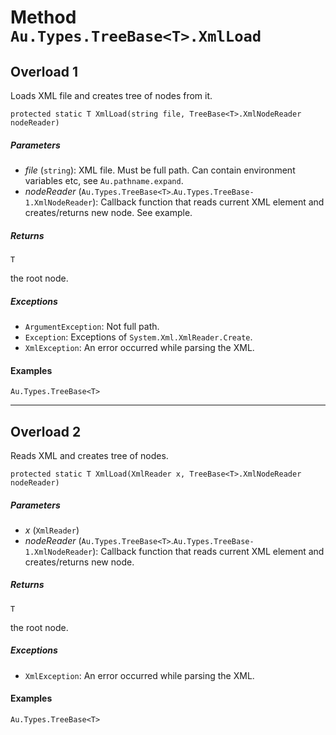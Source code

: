 # Method `Au.Types.TreeBase<T>.XmlLoad`

## Overload 1

Loads XML file and creates tree of nodes from it.

```
protected static T XmlLoad(string file, TreeBase<T>.XmlNodeReader nodeReader)
```

##### Parameters

- *file*  (`string`):
    XML file. Must be full path. Can contain environment variables etc, see `Au.pathname.expand`.
- *nodeReader*  (`Au.Types.TreeBase<T>`.`Au.Types.TreeBase-1.XmlNodeReader`):
    Callback function that reads current XML element and creates/returns new node. See example.

##### Returns

`T`

the root node.

##### Exceptions

- `ArgumentException`:
    Not full path.
- `Exception`:
    Exceptions of `System.Xml.XmlReader.Create`.
- `XmlException`:
    An error occurred while parsing the XML.

#### Examples

`Au.Types.TreeBase<T>`

* * *

## Overload 2

Reads XML and creates tree of nodes.

```
protected static T XmlLoad(XmlReader x, TreeBase<T>.XmlNodeReader nodeReader)
```

##### Parameters

- *x*  (`XmlReader`)
- *nodeReader*  (`Au.Types.TreeBase<T>`.`Au.Types.TreeBase-1.XmlNodeReader`):
    Callback function that reads current XML element and creates/returns new node.

##### Returns

`T`

the root node.

##### Exceptions

- `XmlException`:
    An error occurred while parsing the XML.

#### Examples

`Au.Types.TreeBase<T>`